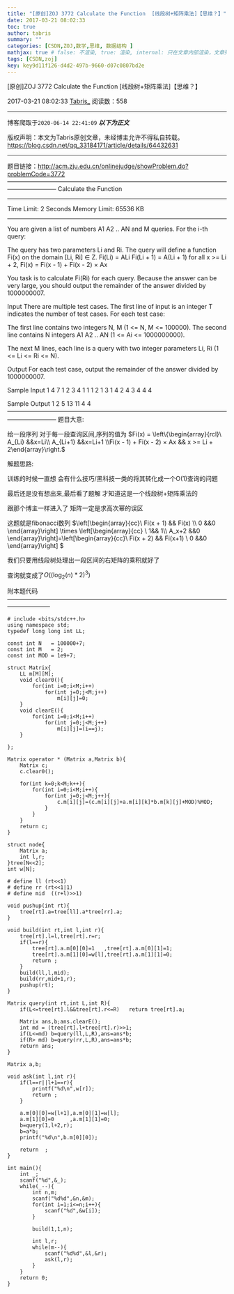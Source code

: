 ```yaml
---
title: "[原创]ZOJ 3772 Calculate the Function  [线段树+矩阵乘法]【思维？】"
date: 2017-03-21 08:02:33
toc: true
author: tabris
summary: ""
categories: [CSDN,ZOJ,数学,思维, 数据结构 ]
mathjax: true # false: 不渲染, true: 渲染, internal: 只在文章内部渲染，文章列表中不渲染
tags: [CSDN,zoj]
key: key9d11f126-d4d2-497b-9660-d07c0807bd2e
---
```


[原创]ZOJ 3772 Calculate the Function  [线段树+矩阵乘法]【思维？】

2017-03-21 08:02:33  [Tabris_](https://me.csdn.net/qq_33184171) 阅读数：558

---

博客爬取于`2020-06-14 22:41:09`
***以下为正文***

版权声明：本文为Tabris原创文章，未经博主允许不得私自转载。
https://blog.csdn.net/qq_33184171/article/details/64432631

<!-- more -->

---

题目链接：http://acm.zju.edu.cn/onlinejudge/showProblem.do?problemCode=3772
————————————————————————————————————————————
Calculate the Function

--------------------------------------------------------------------------------

Time Limit: 2 Seconds      Memory Limit: 65536 KB 

--------------------------------------------------------------------------------

You are given a list of numbers A1 A2 .. AN and M queries. For the i-th query: 


The query has two parameters Li and Ri. 
The query will define a function Fi(x) on the domain [Li, Ri] ∈ Z. 
Fi(Li) = ALi 
Fi(Li + 1) = A(Li + 1) 
for all x >= Li + 2, Fi(x) = Fi(x - 1) + Fi(x - 2) × Ax 

You task is to calculate Fi(Ri) for each query. Because the answer can be very large, you should output the remainder of the answer divided by 1000000007. 

Input
There are multiple test cases. The first line of input is an integer T indicates the number of test cases. For each test case: 

The first line contains two integers N, M (1 <= N, M <= 100000). The second line contains N integers A1 A2 .. AN (1 <= Ai <= 1000000000). 

The next M lines, each line is a query with two integer parameters Li, Ri (1 <= Li <= Ri <= N). 

Output
For each test case, output the remainder of the answer divided by 1000000007. 

Sample Input
1
4 7
1 2 3 4
1 1
1 2
1 3
1 4
2 4
3 4
4 4

Sample Output
1
2
5
13
11
4
4
————————————————————————————————————————————
题目大意:

给一段序列 对于每一段查询区间,序列的值为
$Fi(x) = \left\{\begin{array}{rcl}\ A_{Li} &&x=Li\\ A_{Li+1} &&x=Li+1 \\Fi(x - 1) + Fi(x - 2) × Ax && x >= Li + 2\end{array}\right.$

解题思路:

训练的时候一直想 会有什么技巧/黑科技一类的将其转化成一个O(1)查询的问题

最后还是没有想出来,最后看了题解 才知道这是一个线段树+矩阵乘法的

跟那个博主一样进入了 矩阵一定是求高次幂的误区

这题就是fibonacci数列
$\left[\begin{array}{cc}\ Fi(x + 1) && Fi(x) \\\\ 0 &&0 \end{array}\right] \times \left[\begin{array}{cc}
\ 1&& 1\\\\ A_x+2 &&0 \end{array}\right]=\left[\begin{array}{cc}\ Fi(x + 2) && Fi(x+1) \\ 0 &&0 \end{array}\right] $

我们只要用线段树处理出一段区间的右矩阵的乘积就好了

查询就变成了$O((\log_{2}(n)*2)^3)$


附本题代码
———————————————————————————————————————————
```
# include <bits/stdc++.h>
using namespace std;
typedef long long int LL;

const int N   = 100000+7;
const int M   = 2;
const int MOD = 1e9+7;

struct Matrix{
    LL m[M][M];
    void clear0(){
        for(int i=0;i<M;i++)
            for(int j=0;j<M;j++)
                m[i][j]=0;
    }
    void clearE(){
        for(int i=0;i<M;i++)
            for(int j=0;j<M;j++)
                m[i][j]=(i==j);
    }

};

Matrix operator * (Matrix a,Matrix b){
    Matrix c;
    c.clear0();

    for(int k=0;k<M;k++){
        for(int i=0;i<M;i++){
            for(int j=0;j<M;j++){
                c.m[i][j]=(c.m[i][j]+a.m[i][k]*b.m[k][j]+MOD)%MOD;
            }
        }
    }
    return c;
}

struct node{
    Matrix a;
    int l,r;
}tree[N<<2];
int w[N];

# define ll (rt<<1)
# define rr (rt<<1|1)
# define mid  ((r+l)>>1)

void pushup(int rt){
    tree[rt].a=tree[ll].a*tree[rr].a;
}

void build(int rt,int l,int r){
    tree[rt].l=l,tree[rt].r=r;
    if(l==r){
        tree[rt].a.m[0][0]=1   ,tree[rt].a.m[0][1]=1;
        tree[rt].a.m[1][0]=w[l],tree[rt].a.m[1][1]=0;
        return ;
    }
    build(ll,l,mid);
    build(rr,mid+1,r);
    pushup(rt);
}

Matrix query(int rt,int L,int R){
    if(L<=tree[rt].l&&tree[rt].r<=R)   return tree[rt].a;

    Matrix ans,b;ans.clearE();
    int md = (tree[rt].l+tree[rt].r)>>1;
    if(L<=md) b=query(ll,L,R),ans=ans*b;
    if(R> md) b=query(rr,L,R),ans=ans*b;
    return ans;
}

Matrix a,b;

void ask(int l,int r){
    if(l==r||l+1==r){
        printf("%d\n",w[r]);
        return ;
    }

    a.m[0][0]=w[l+1],a.m[0][1]=w[l];
    a.m[1][0]=0     ,a.m[1][1]=0;
    b=query(1,l+2,r);
    b=a*b;
    printf("%d\n",b.m[0][0]);

    return  ;
}

int main(){
    int _;
    scanf("%d",&_);
    while(_--){
        int n,m;
        scanf("%d%d",&n,&m);
        for(int i=1;i<=n;i++){
            scanf("%d",&w[i]);
        }

        build(1,1,n);

        int l,r;
        while(m--){
            scanf("%d%d",&l,&r);
            ask(l,r);
        }
    }
    return 0;
}
```
